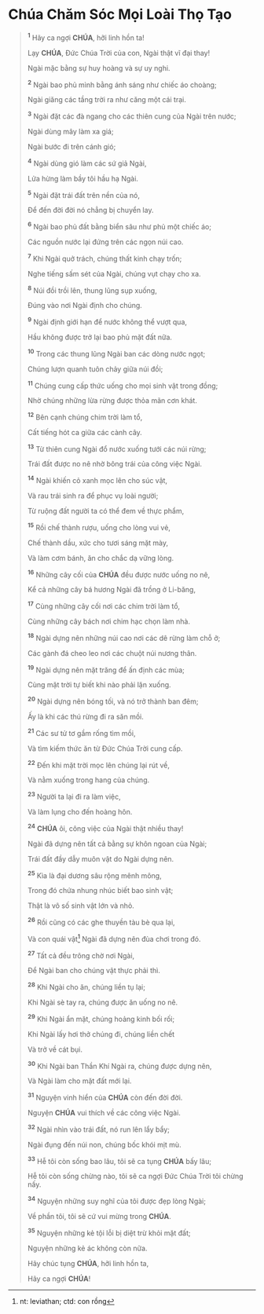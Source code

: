 # Chúa Chăm Sóc Mọi Loài Thọ Tạo

> <sup><b>1</b></sup> Hãy ca ngợi **CHÚA**, hỡi linh hồn ta!
>
> Lạy **CHÚA**, Đức Chúa Trời của con, Ngài thật vĩ đại thay!
>
> Ngài mặc bằng sự huy hoàng và sự uy nghi.
>
> <sup><b>2</b></sup> Ngài bao phủ mình bằng ánh sáng như chiếc áo choàng;
>
> Ngài giăng các tầng trời ra như căng một cái trại.
>
> <sup><b>3</b></sup> Ngài đặt các đà ngang cho các thiên cung của Ngài trên nước;
>
> Ngài dùng mây làm xa giá;
>
> Ngài bước đi trên cánh gió;
>
> <sup><b>4</b></sup> Ngài dùng gió làm các sứ giả Ngài,
>
> Lửa hừng làm bầy tôi hầu hạ Ngài.
>
> <sup><b>5</b></sup> Ngài đặt trái đất trên nền của nó,
>
> Để đến đời đời nó chẳng bị chuyển lay.
>
> <sup><b>6</b></sup> Ngài bao phủ đất bằng biển sâu như phủ một chiếc áo;
>
> Các nguồn nước lại đứng trên các ngọn núi cao.
>
> <sup><b>7</b></sup> Khi Ngài quở trách, chúng thất kinh chạy trốn;
>
> Nghe tiếng sấm sét của Ngài, chúng vụt chạy cho xa.
>
> <sup><b>8</b></sup> Núi đồi trồi lên, thung lũng sụp xuống,
>
> Đúng vào nơi Ngài định cho chúng.
>
> <sup><b>9</b></sup> Ngài định giới hạn để nước không thể vượt qua,
>
> Hầu không được trở lại bao phủ mặt đất nữa.
>
> <sup><b>10</b></sup> Trong các thung lũng Ngài ban các dòng nước ngọt;
>
> Chúng lượn quanh tuôn chảy giữa núi đồi;
>
> <sup><b>11</b></sup> Chúng cung cấp thức uống cho mọi sinh vật trong đồng;
>
> Nhờ chúng những lừa rừng được thỏa mãn cơn khát.
>
> <sup><b>12</b></sup> Bên cạnh chúng chim trời làm tổ,
>
> Cất tiếng hót ca giữa các cành cây.
>
> <sup><b>13</b></sup> Từ thiên cung Ngài đổ nước xuống tưới các núi rừng;
>
> Trái đất được no nê nhờ bông trái của công việc Ngài.
>
> <sup><b>14</b></sup> Ngài khiến cỏ xanh mọc lên cho súc vật,
>
> Và rau trái sinh ra để phục vụ loài người;
>
> Từ ruộng đất người ta có thể đem về thực phẩm,
>
> <sup><b>15</b></sup> Rồi chế thành rượu, uống cho lòng vui vẻ,
>
> Chế thành dầu, xức cho tươi sáng mặt mày,
>
> Và làm cơm bánh, ăn cho chắc dạ vững lòng.
>
> <sup><b>16</b></sup> Những cây cối của **CHÚA** đều được nước uống no nê,
>
> Kể cả những cây bá hương Ngài đã trồng ở Li-băng,
>
> <sup><b>17</b></sup> Cùng những cây cối nơi các chim trời làm tổ,
>
> Cùng những cây bách nơi chim hạc chọn làm nhà.
>
> <sup><b>18</b></sup> Ngài dựng nên những núi cao nơi các dê rừng làm chỗ ở;
>
> Các gành đá cheo leo nơi các chuột núi nương thân.
>
> <sup><b>19</b></sup> Ngài dựng nên mặt trăng để ấn định các mùa;
>
> Cùng mặt trời tự biết khi nào phải lặn xuống.
>
> <sup><b>20</b></sup> Ngài dựng nên bóng tối, và nó trở thành ban đêm;
>
> Ấy là khi các thú rừng đi ra săn mồi.
>
> <sup><b>21</b></sup> Các sư tử tơ gầm rống tìm mồi,
>
> Và tìm kiếm thức ăn từ Đức Chúa Trời cung cấp.
>
> <sup><b>22</b></sup> Đến khi mặt trời mọc lên chúng lại rút về,
>
> Và nằm xuống trong hang của chúng.
>
> <sup><b>23</b></sup> Người ta lại đi ra làm việc,
>
> Và làm lụng cho đến hoàng hôn.
>
> <sup><b>24</b></sup> **CHÚA** ôi, công việc của Ngài thật nhiều thay!
>
> Ngài đã dựng nên tất cả bằng sự khôn ngoan của Ngài;
>
> Trái đất đầy dẫy muôn vật do Ngài dựng nên.
>
> <sup><b>25</b></sup> Kìa là đại dương sâu rộng mênh mông,
>
> Trong đó chứa nhung nhúc biết bao sinh vật;
>
> Thật là vô số sinh vật lớn và nhỏ.
>
> <sup><b>26</b></sup> Rồi cũng có các ghe thuyền tàu bè qua lại,
>
> Và con quái vật[^1-6f271e02-c33b-418b-b60d-ed29549a7955] Ngài đã dựng nên đùa chơi trong đó.
>
> <sup><b>27</b></sup> Tất cả đều trông chờ nơi Ngài,
>
> Để Ngài ban cho chúng vật thực phải thì.
>
> <sup><b>28</b></sup> Khi Ngài cho ăn, chúng liền tụ lại;
>
> Khi Ngài sè tay ra, chúng được ăn uống no nê.
>
> <sup><b>29</b></sup> Khi Ngài ẩn mặt, chúng hoảng kinh bối rối;
>
> Khi Ngài lấy hơi thở chúng đi, chúng liền chết
>
> Và trở về cát bụi.
>
> <sup><b>30</b></sup> Khi Ngài ban Thần Khí Ngài ra, chúng được dựng nên,
>
> Và Ngài làm cho mặt đất mới lại.
>
> <sup><b>31</b></sup> Nguyện vinh hiển của **CHÚA** còn đến đời đời.
>
> Nguyện **CHÚA** vui thích về các công việc Ngài.
>
> <sup><b>32</b></sup> Ngài nhìn vào trái đất, nó run lên lẩy bẩy;
>
> Ngài đụng đến núi non, chúng bốc khói mịt mù.
>
> <sup><b>33</b></sup> Hễ tôi còn sống bao lâu, tôi sẽ ca tụng **CHÚA** bấy lâu;
>
> Hễ tôi còn sống chừng nào, tôi sẽ ca ngợi Đức Chúa Trời tôi chừng nấy.
>
> <sup><b>34</b></sup> Nguyện những suy nghĩ của tôi được đẹp lòng Ngài;
>
> Về phần tôi, tôi sẽ cứ vui mừng trong **CHÚA**.
>
> <sup><b>35</b></sup> Nguyện những kẻ tội lỗi bị diệt trừ khỏi mặt đất;
>
> Nguyện những kẻ ác không còn nữa.
>
> Hãy chúc tụng **CHÚA**, hỡi linh hồn ta,
>
> Hãy ca ngợi **CHÚA**!

[^1-6f271e02-c33b-418b-b60d-ed29549a7955]: nt: leviathan; ctd: con rồng